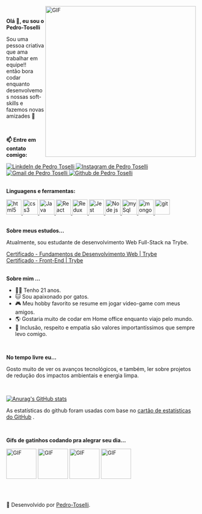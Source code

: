 <img align="right" alt="GIF" src="https://media.giphy.com/media/KzJkzjggfGN5Py6nkT/giphy.gif" width="400px"> <br>


<div id="title">
  <p><strong>Olá 👋, eu sou o Pedro-Toselli</strong></p>
  <p> Sou uma pessoa criativa que ama trabalhar em equipe!! <br> então bora codar enquanto desenvolvemos nossas soft-skills e fazemos novas amizades 🙌 </p>
</div>

<br>

<div id="social">
  <p><strong>📫 Entre em contato comigo:</strong></p>
  
  <a target="_blank" href="https://www.linkedin.com/in/pedrotoselli/" rel="nofollow">
   <img alt="LinkdeIn de Pedro Toselli" src="https://img.shields.io/badge/LinkedIn-0077B5?style=for-the-badge&logo=linkedin&logoColor=white">
  </a>
  
  <a target="_blank" href="https://www.instagram.com/phtoselli/" rel="nofollow">
   <img alt="Instagram de Pedro Toselli" src="https://img.shields.io/badge/Instagram-E4405F?style=for-the-badge&logo=instagram&logoColor=white">
  </a>
  
  <a href="mailto:phtoselli@gmail.com?Subject=Título%20da%20mensagem">
    <img alt="Gmail de Pedro Toselli" src="https://img.shields.io/badge/Gmail-D14836?style=for-the-badge&logo=gmail&logoColor=white">
  </a>
  
  <a target="_blank" href="https://github.com/Pedro-Toselli" rel="nofollow">
    <img alt="Github de Pedro Toselli" src="https://img.shields.io/badge/GitHub-100000?style=for-the-badge&logo=github&logoColor=white">
  </a>
  
</div>

<br>

<div id="tools">
  <p><strong>Linguagens e ferramentas: </strong></p>
  <a target="_blank" href="https://www.w3schools.com/tags/default.asp">
    <img alt="html5" width="40px" src="https://cdn.jsdelivr.net/gh/devicons/devicon/icons/html5/html5-plain.svg" />
  </a>
  <a target="_blank" href="https://www.w3schools.com/cssref/default.asp">
    <img alt="css3" width="40px" src="https://cdn.jsdelivr.net/gh/devicons/devicon/icons/css3/css3-plain.svg" />
  </a>
  <a target="_blank" href="https://www.w3schools.com/jsref/default.asp">
    <img alt="Java script" width="40px" src="https://cdn.jsdelivr.net/gh/devicons/devicon/icons/javascript/javascript-plain.svg" />
  </a>
  <a target="_blank" href="https://pt-br.reactjs.org/docs/getting-started.html">
    <img alt="React" width="40px" src="https://cdn.jsdelivr.net/gh/devicons/devicon/icons/react/react-original.svg" />
  </a>
  <a target="_blank" href="https://redux.js.org/introduction/getting-started">
    <img alt="Redux" width="40px" src="https://cdn.jsdelivr.net/gh/devicons/devicon/icons/redux/redux-original.svg" />
  </a>
  <a target="_blank" href="https://jestjs.io/pt-BR/docs/getting-started">
    <img alt="Jest" width="40px" src="https://cdn.jsdelivr.net/gh/devicons/devicon/icons/jest/jest-plain.svg" />
  </a>
  
  <a target="_blank" href="https://nodejs.org/pt-br/docs/">
    <img alt="Node js" width="40px" src="https://cdn.jsdelivr.net/gh/devicons/devicon/icons/nodejs/nodejs-plain.svg" />
  </a>
  <a target="_blank" href="https://dev.mysql.com/doc/">
    <img alt="my Sql" width="40px" src="https://cdn.jsdelivr.net/gh/devicons/devicon/icons/mysql/mysql-plain.svg" />
  </a>
  <a target="_blank" href="https://docs.mongodb.com/">
    <img alt="mongo db" width="40px" src="https://cdn.jsdelivr.net/gh/devicons/devicon/icons/mongodb/mongodb-plain.svg" />
  </a>
  <a target="_blank" href="https://git-scm.com/doc">
    <img alt="git" width="40px" src="https://cdn.jsdelivr.net/gh/devicons/devicon/icons/git/git-plain.svg" />
  </a>
</div>

<br>  

<div id="study">
  <p> <strong>Sobre meus estudos...</strong></P>
  <p> Atualmente, sou estudante de desenvolvimento Web Full-Stack na Trybe. </p>
  <a target="_blank" href="https://drive.google.com/file/d/1J-r_RgoabvvtvuTyoCKAjBJBPXUHjJBB/view?usp=sharing">
    Certificado - Fundamentos de Desenvolvimento Web | Trybe
  </a>
  
  <br>
  
  <a target="_blank" href="https://drive.google.com/file/d/1IYLdaa5c5Yx35Ooe7ZMKXhDUt9mSr685/view?usp=sharing">
    Certificado - Front-End | Trybe
  </a>
</div>

<br>

<div id="about">
  <p><strong>Sobre mim ...</strong></p>
  <ul>
    <li>🙇‍♂️  Tenho 21 anos. </li>
    <li>🐱  Sou apaixonado por gatos. </li>
    <li>🎮  Meu hobby favorito se resume em jogar video-game com meus amigos. </li>
    <li>🌎  Gostaria muito de codar em Home office enquanto viajo pelo mundo. </li>
    <li>💁  Inclusão, respeito e empatia são valores importantíssimos que sempre levo comigo.</li>
  </ul>
</div>

<br>

<div id="hobbye">
  <p><strong>No tempo livre eu...</strong></p>
  <p>Gosto muito de ver os avanços tecnológicos, e também, ler sobre projetos de redução dos impactos ambientais e energia limpa.</p>
</div>

<br>

[![Anurag's GitHub stats](https://github-readme-stats.vercel.app/api?username=Pedro-Toselli&show_icons=true)](https://github.com/Pedro-Toselli/github-readme-stats)

As estatísticas do github foram usadas com base no <a target="_blank" href="https://github.com/anuraghazra/github-readme-stats">cartão de estatísticas do GitHub</a> .

<br>

<div id="cat-gifs">
  <p><strong>Gifs de gatinhos codando pra alegrar seu dia...</strong></p>
  <p>
    <img align="center" alt="GIF" src="https://media.giphy.com/media/LWJ7cKyiWPCnVyuAhT/giphy.gif" width="80px">
    <img align="center" alt="GIF" src="https://media.giphy.com/media/maNB0qAiRVAty/giphy.gif" width="80px">
    <img align="center" alt="GIF" src="https://media.giphy.com/media/unQ3IJU2RG7DO/giphy.gif" width="80px">
    <img align="center" alt="GIF" src="https://media.giphy.com/media/905GG7MjDw61q/giphy.gif" width="80px">
  </p>
</div>

<br>

##

<div id="footer">
  🥇 Desenvolvido por <a href="https://github.com/Pedro-Toselli" >Pedro-Toselli</a>.
</div>

##
